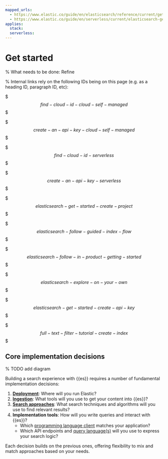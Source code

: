 ```yaml
---
mapped_urls:
  - https://www.elastic.co/guide/en/elasticsearch/reference/current/getting-started.html
  - https://www.elastic.co/guide/en/serverless/current/elasticsearch-get-started.html
applies:
  stack:
  serverless:
---
```


# Get started

% What needs to be done: Refine




% Internal links rely on the following IDs being on this page (e.g. as a heading ID, paragraph ID, etc):

$$$find-cloud-id-cloud-self-managed$$$

$$$create-an-api-key-cloud-self-managed$$$

$$$find-cloud-id-serverless$$$

$$$create-an-api-key-serverless$$$

$$$elasticsearch-get-started-create-project$$$

$$$elasticsearch-follow-guided-index-flow$$$

$$$elasticsearch-follow-in-product-getting-started$$$

$$$elasticsearch-explore-on-your-own$$$

$$$elasticsearch-get-started-create-api-key$$$

$$$full-text-filter-tutorial-create-index$$$


## Core implementation decisions

% TODO add diagram

Building a search experience with {{es}} requires a number of fundamental implementation decisions:

1. [**Deployment**](/deploy-manage/index.md): Where will you run Elastic?
1. [**Ingestion**](search/ingest-for-search.md): What tools will you use to get your content into {{es}}? 
1. [**Search approaches**](search/search-approaches.md): What search techniques and algorithms will you use to find relevant results? 
1. **Implementation tools**: How will you write queries and interact with {{es}}?
   - Which [programming language client]() matches your application?
   - Which API endpoints and [query language(s)](search/querying-for-search.md) will you use to express your search logic?

Each decision builds on the previous ones, offering flexibility to mix and match approaches based on your needs.